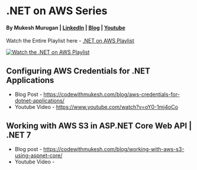 # .NET on AWS Series
#### By Mukesh Murugan | [LinkedIn](https://www.linkedin.com/in/iammukeshm/) | [Blog](https://www.codewithmukesh.com) | [Youtube](https://www.youtube.com/@codewithmukesh?sub_confirmation=1)

Watch the Entire Playlist here - [.NET on AWS Playlist](https://www.youtube.com/playlist?list=PLigUNuP4l_bPnDeuk0DlO_Fba4bcIVSNN)

[![Watch the .NET on AWS Playlist](https://codewithmukesh.com/wp-content/uploads/2023/04/dotnet-on-aws-series.png)](https://www.youtube.com/playlist?list=PLigUNuP4l_bPnDeuk0DlO_Fba4bcIVSNN)

## Configuring AWS Credentials for .NET Applications
- Blog Post - https://codewithmukesh.com/blog/aws-credentials-for-dotnet-applications/
- Youtube Video - https://www.youtube.com/watch?v=oY0-1mj4oCo

## Working with AWS S3 in ASP.NET Core Web API | .NET 7
- Blog post - https://codewithmukesh.com/blog/working-with-aws-s3-using-aspnet-core/
- Youtube Video - 
